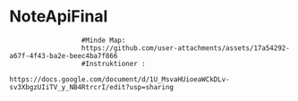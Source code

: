# NoteApiFinal
                      #Minde Map: 
                      https://github.com/user-attachments/assets/17a54292-a67f-4f43-ba2e-beec4ba7f866
                      #Instruktioner :
                                      https://docs.google.com/document/d/1U_MsvaHUioeaWCkDLv-sv3XbgzUIiTV_y_NB4RtrcrI/edit?usp=sharing 
